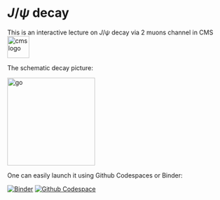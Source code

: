# $J/\psi$ decay
This is an interactive lecture on $J/\psi$ decay via 2 muons channel in CMS <img src="https://github.com/user-attachments/assets/27b56157-e2bb-4dbb-bb6c-6a614397cce0" alt="cmslogo" width="50"/> 

The schematic decay picture:

<img src="https://github.com/user-attachments/assets/6bc622c3-8443-45f8-9126-fa9e1cf6ee1d" alt="go" width="200"/> 

One can easily launch it using Github Codespaces or Binder:

[![Binder](https://mybinder.org/badge_logo.svg)](https://mybinder.org/v2/gh/aprozo/jpsi/HEAD)
[![Github Codespace](https://img.shields.io/badge/open-GH_Codespaces-blue?logo=github)](https://codespaces.new/aprozo/jpsi?quickstart=1)
